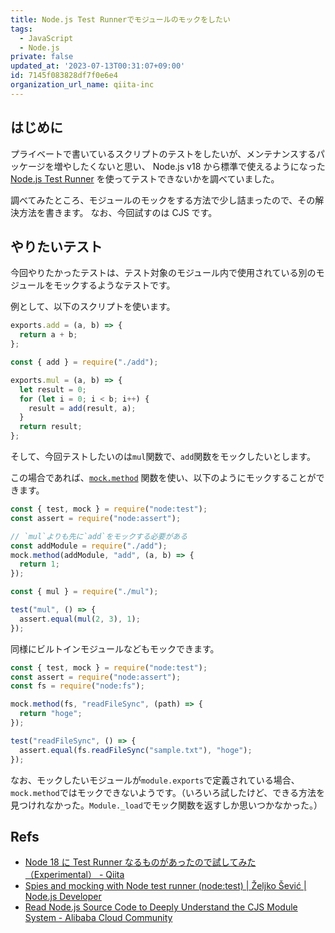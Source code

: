 ```yaml
---
title: Node.js Test Runnerでモジュールのモックをしたい
tags:
  - JavaScript
  - Node.js
private: false
updated_at: '2023-07-13T00:31:07+09:00'
id: 7145f083828df7f0e6e4
organization_url_name: qiita-inc
---
```


## はじめに

プライベートで書いているスクリプトのテストをしたいが、メンテナンスするパッケージを増やしたくないと思い、
Node.js v18 から標準で使えるようになった[Node.js Test Runner](https://nodejs.org/api/test.html) を使ってテストできないかを調べていました。

調べてみたところ、モジュールのモックをする方法で少し詰まったので、その解決方法を書きます。
なお、今回試すのは CJS です。

## やりたいテスト

今回やりたかったテストは、テスト対象のモジュール内で使用されている別のモジュールをモックするようなテストです。

例として、以下のスクリプトを使います。

```js:add.js
exports.add = (a, b) => {
  return a + b;
};
```

```js:mul.js
const { add } = require("./add");

exports.mul = (a, b) => {
  let result = 0;
  for (let i = 0; i < b; i++) {
    result = add(result, a);
  }
  return result;
};
```

そして、今回テストしたいのは`mul`関数で、`add`関数をモックしたいとします。

この場合であれば、[`mock.method`](https://nodejs.org/api/test.html#mockmethodobject-methodname-implementation-options) 関数を使い、以下のようにモックすることができます。

```js:mul.test.js
const { test, mock } = require("node:test");
const assert = require("node:assert");

// `mul`よりも先に`add`をモックする必要がある
const addModule = require("./add");
mock.method(addModule, "add", (a, b) => {
  return 1;
});

const { mul } = require("./mul");

test("mul", () => {
  assert.equal(mul(2, 3), 1);
});

```

同様にビルトインモジュールなどもモックできます。

```js:readFileSync.test.js
const { test, mock } = require("node:test");
const assert = require("node:assert");
const fs = require("node:fs");

mock.method(fs, "readFileSync", (path) => {
  return "hoge";
});

test("readFileSync", () => {
  assert.equal(fs.readFileSync("sample.txt"), "hoge");
});
```

なお、モックしたいモジュールが`module.exports`で定義されている場合、`mock.method`ではモックできないようです。（いろいろ試したけど、できる方法を見つけれなかった。`Module._load`でモック関数を返すしか思いつかなかった。）

## Refs

- [Node 18 に Test Runner なるものがあったので試してみた（Experimental） - Qiita](https://qiita.com/ringtail003/items/5fda350bb273bab7e1c9)
- [Spies and mocking with Node test runner (node:test) | Željko Šević | Node.js Developer](https://sevic.dev/notes/spies-mocking-node-test-runner/)
- [Read Node.js Source Code to Deeply Understand the CJS Module System - Alibaba Cloud Community](https://www.alibabacloud.com/blog/read-node-js-source-code-to-deeply-understand-the-cjs-module-system_599765)
